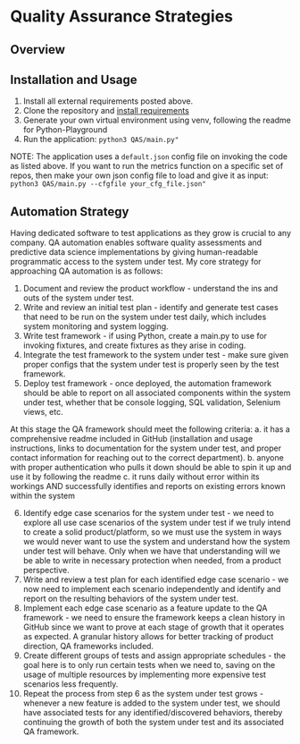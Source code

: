 # Quality Assurance Strategies

## Overview



## Installation and Usage

1. Install all external requirements posted above.
2. Clone the repository and [install requirements](https://github.com/SirSgtCire/Python-Playground/blob/develop/QAS/requirements.txt)
3. Generate your own virtual environment using venv, following the readme for Python-Playground
4. Run the application: `python3 QAS/main.py"`

NOTE: The application uses a `default.json` config file on invoking the code as
listed above. If you want to run the metrics function on a specific set of repos,
then make your own json config file to load and give it as input:
`python3 QAS/main.py --cfgfile your_cfg_file.json"`

## Automation Strategy

Having dedicated software to test applications as they grow is crucial to any company. QA automation enables software 
quality assessments and predictive data science implementations by giving human-readable programmatic access to the 
system under test. My core strategy for approaching QA automation is as follows:

1. Document and review the product workflow - understand the ins and outs of the system under test.
2. Write and review an initial test plan - identify and generate test cases that need to be run on the system under test daily, which includes system monitoring and system logging.
3. Write test framework - if using Python, create a main.py to use for invoking fixtures, and create fixtures as they arise in coding.
4. Integrate the test framework to the system under test - make sure given proper configs that the system under test is properly seen by the test framework.
5. Deploy test framework - once deployed, the automation framework should be able to report on all associated components within the system under test, whether that be console logging, SQL validation, Selenium views, etc.

At this stage the QA framework should meet the following criteria:
a. it has a comprehensive readme included in GitHub (installation and usage instructions, links to documentation for the system under test, and proper contact information for reaching out to the correct department).
b. anyone with proper authentication who pulls it down should be able to spin it up and use it by following the readme
c. it runs daily without error within its workings AND successfully identifies and reports on existing errors known within the system

6. Identify edge case scenarios for the system under test - we need to explore all use case scenarios of the system under test if we truly intend to create a solid product/platform, so we must use the system in ways we would never want to use the system and understand how the system under test will behave. Only when we have that understanding will we be able to write in necessary protection when needed, from a product perspective.
7. Write and review a test plan for each identified edge case scenario - we now need to implement each scenario independently and identify and report on the resulting behaviors of the system under test.
8. Implement each edge case scenario as a feature update to the QA framework - we need to ensure the framework keeps a clean history in GitHub since we want to prove at each stage of growth that it operates as expected. A granular history allows for better tracking of product direction, QA frameworks included.
9. Create different groups of tests and assign appropriate schedules - the goal here is to only run certain tests when we need to, saving on the usage of multiple resources by implementing more expensive test scenarios less frequently.
10. Repeat the process from step 6 as the system under test grows - whenever a new feature is added to the system under test, we should have associated tests for any identified/discovered behaviors, thereby continuing the growth of both the system under test and its associated QA framework.